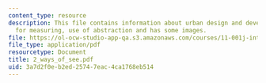```yaml
---
content_type: resource
description: This file contains information about urban design and development, techniques
  for measuring, use of abstraction and has some images.
file: https://ol-ocw-studio-app-qa.s3.amazonaws.com/courses/11-001j-introduction-to-urban-design-and-development-spring-2006/3a7d2f0eb2ed25747eac4ca1768eb514_2_ways_of_see.pdf
file_type: application/pdf
resourcetype: Document
title: 2_ways_of_see.pdf
uid: 3a7d2f0e-b2ed-2574-7eac-4ca1768eb514
---
```

